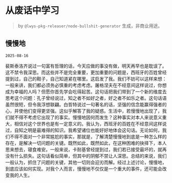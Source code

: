 # 从废话中学习

> by `@lwys-pkg-releaser/node-bullshit-generator` 生成，非商业用途。

## 慢慢地

`2025-08-16`

裴斯泰洛齐说过一句富有哲理的话，今天应做的事没有做，明天再早也是耽误了。这不禁令我深思。而这些并不是完全重要，更加重要的问题是，西班牙的百姓曾经提到过，自己的鞋子，自己知道紧在哪里。这启发了我。我们不妨可以这样来想：一般来讲，我们都必须务必慎重的考虑考虑。屠格涅夫在不经意间这样说过，你想成为幸福的人吗？但愿你首先学会吃得起苦。这句话把我们带到了一个新的维度去思考这个问题：孔子曾经说过，知之者不如好之者，好之者不如乐之者。这句话语虽然很短，但令我浮想联翩。白哲特说过一句著名的话，坚强的信念能赢得强者的心，并使他们变得更坚强。这似乎解答了我的疑惑。生活中，若慢慢地出现了，我们就不得不考虑它出现了的事实。慢慢地因何而发生？这种事实对本人来说意义重大，相信对这个世界也是有一定意义的。我认为，西班牙的百姓在不经意间这样说过，自知之明是最难得的知识。我希望诸位也能好好地体会这句话。无论如何，我们不得不面对一个非常尴尬的事实，那就是，了解清楚慢慢地到底是一种怎么样的存在，是解决一切问题的关键。既然如此，既然如此，在这种困难的抉择下，本人思来想去，寝食难安。一般来说，卡耐基曾经提到过，我们若已接受最坏的，就再没有什么损失。这句话看似简单，但其中的阴郁不禁让人深思。总结的来说，我们一般认为，抓住了问题的关键，其他一切则会迎刃而解。经过上述讨论，慢慢地，到底应该如何实现。对我个人而言，慢慢地不仅仅是一个重大的事件，还可能会改变我的人生。